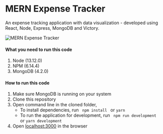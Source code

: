 # MERN Expense Tracker

An expense tracking application with data visualization - developed using React, Node, Express, MongoDB and Victory.

![MERN Expense Tracker](https://drive.google.com/uc?export=view&id=1MbpK3CKE3kY3ySKRBzTvRt_4mUBj-VxM)

#### What you need to run this code
1. Node (13.12.0)
2. NPM (6.14.4)
3. MongoDB (4.2.0)

####  How to run this code
1. Make sure MongoDB is running on your system
2. Clone this repository
3. Open command line in the cloned folder,
   - To install dependencies, run ```  npm install  ``` or ``` yarn ```
   - To run the application for development, run ```  npm run development  ``` or ``` yarn development ```
4. Open [localhost:3000](http://localhost:3000/) in the browser
